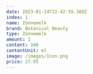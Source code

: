 ```yaml
---
date: 2023-01-24T22:42:59.388Z
index: 1
name: Zonnemelk
brand: Botanical Beauty
type: Zonnemelk
amount: 1
content: 100
contentUnit: ml
image: /images/Icon.png
price: 27.95
---
```

